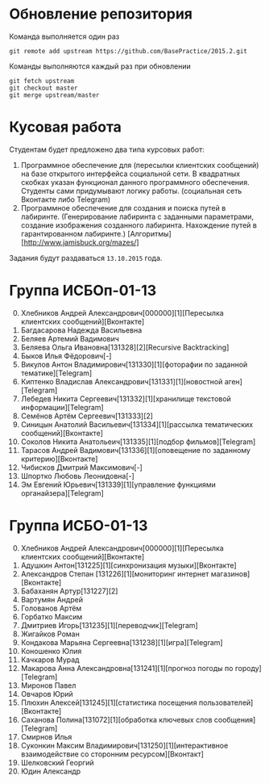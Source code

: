 Обновление репозитория
======================
Команда выполняется один раз

```
git remote add upstream https://github.com/BasePractice/2015.2.git
```

Команды выполняются каждый раз при обновлении
```
git fetch upstream
git checkout master
git merge upstream/master
```

Кусовая работа
==============

Студентам будет предложено два типа курсовых работ:

1.  Программное обеспечение для (пересылки клиентских сообщений) на базе открытого интерфейса социальной сети.
    В квадратных скобках указан функционал данного программного обеспечения. Студенты сами придумывают логику работы. (социальная сеть Вконтакте либо Telegram)
2.  Программное обеспечение для создания и поиска путей в лабиринте. (Генерирование лабиринта с заданными параметрами, создание изображения созданного лабиринта.
    Нахождение путей в гарантированном лабиринте.) [Алгоритмы][http://www.jamisbuck.org/mazes/]

Задания будут раздаваться ```13.10.2015``` года.


Группа ИСБОп-01-13
==================
00. Хлебников Андрей Александрович[000000][1][Пересылка клиентских сообщений][Вконтакте]
01. Багдасарова Надежда Васильевна
02. Беляев Артемий Вадимович
03. Беляева Ольга Ивановна[131328][2][Recursive Backtracking]
04. Быков Илья Фёдорович[-]
05. Викулов Антон Владимирович[131330][1][фоторафии по заданной тематике][Telegram]
06. Киптенко Владислав Александрович[131331][1][новостной аген][Telegram]
07. Лебедев Никита Сергеевич[131332][1][хранилище текстовой информации][Telegram]
08. Семёнов Артём Сергеевич[131333][2]
09. Синицын Анатолий Васильевич[131334][1][рассылка тематических сообщений][Вконтакте]
10. Соколов Никита Анатольеич[131335][1][подбор фильмов][Telegram]
11. Тарасов Андрей Вадимович[131336][1][оповещение по заданному критерию][Вконтакте]
12. Чибисков Дмитрий Максимович[-]
13. Шпортко Любовь Леонидовна[-]
14. Эм Евгений Юрьевич[131339][1][управление функциями органайзера][Telegram]

Группа ИСБО-01-13
=================
00. Хлебников Андрей Александрович[000000][1][Пересылка клиентских сообщений][Вконтакте]
01. Адушкин Антон[131225][1][синхронизация музыки][Вконтакте]
02. Александров Степан [131226][1][мониторинг интернет магазинов][Вконтакте]
03. Бабаханян Артур[131227][2]
06. Вартумян Андрей
07. Голованов  Артём
08. Горбатко Максим
09. Дмитриев Игорь[131235][1][переводчик][Telegram]
10. Жигайков Роман
11. Кондакова Марьяна Сергеевна[131238][1][игра][Telegram]
12. Коношенко Юлия
13. Качкаров Мурад
14. Макарова Анна Александровна[131241][1][прогноз погоды по городу][Telegram]
15. Миронов Павел
16. Овчаров Юрий
17. Плюхин Алексей[131245][1][статистика посещения пользователей][Вконтакте]
20. Саханова Полина[131072][1][обработка ключевых слов сообщения][Telegram]
21. Смирнов Илья
22. Суконкин Максим Владимирович[131250][1][интерактивное взаимодействие со сторонним ресурсом][Вконтакт]
23. Шелковский Георгий
24. Юдин  Александр
